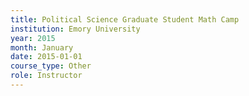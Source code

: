 ```yaml
---
title: Political Science Graduate Student Math Camp
institution: Emory University
year: 2015
month: January
date: 2015-01-01
course_type: Other
role: Instructor
---
```

